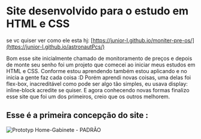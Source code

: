 # Site desenvolvido para o estudo em HTML  e CSS
se vc quiser ver como ele esta hj: [https://junior-l.github.io/moniter-pre-os/](https://junior-l.github.io/astronautPcs/)

Bom esse site inicialmente chamado de monitoramento de preços e depois de monte seu senho foi um projeto que comecei ao iniciar meus estudos em HTML e CSS. 
Conforme estou aprendendo também estou aplicando e no inicia a gente faz cada coisa :D
Porém aprendi novas coisas, uma delas foi flex-box, inacreditável como pode ser algo tão simples, eu usava display: inline-block acredite se quiser. 
E agora conhecendo novas formas finalizo esse site que foi um dos primeiros, creio que os outros melhorem. 				
## Esse é a primeira concepção do site : 
![Prototyp Home-Gabinete - PADRÃO](https://user-images.githubusercontent.com/82846802/168454291-a0ec43bd-b097-49cd-a70e-61c894e0f9c3.jpg)


